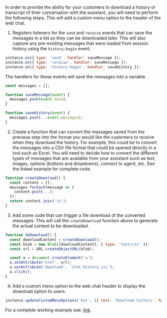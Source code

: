 In order to provide the ability for your customers to download a history or transcript of their conversation with the assistant, you will need to perform the following steps. This will add a custom menu option to the header of the web chat.

1. Registers listeners for the `send` and `receive` events that can save the messages in a list so they can be downloaded later. This will also capture any pre-existing messages that were loaded from session history using the `history:begin` event.
```javascript
instance.on({ type: 'send', handler: saveMessage });
instance.on({ type: 'receive', handler: saveMessage });
instance.on({ type: 'history:begin', handler: saveHistory });
```
The handlers for these events will save the messages into a variable.
```javascript
const messages = [];

function saveMessage(event) {
  messages.push(event.data);
}

function saveHistory(event) {
  messages.push(...event.messages);
}
```
2. Create a function that can convert the messages saved from the previous step into the format you would like the customers to receive when they download the history. For example, this could be to convert the messages into a CSV file format that could be opened directly in a tool such as Excel. You will need to decide how to convert the different types of messages that are available from your assistant such as text, images, options (buttons and dropdowns), connect to agent, etc. See the linked example for complete code.
```javascript
function createDownload() {
  const content = [];
  messages.forEach(message => {
    content.push(...);
  });
  return content.join('\n');
}
```
3. Add some code that can trigger a file download of the converted messages. This will call the `createDownload` function above to generate the actual content to be downloaded.
```javascript
function doDownload() {
  const downloadContent = createDownload();
  const blob = new Blob([downloadContent], { type: 'text/csv' });
  const url = URL.createObjectURL(blob);

  const a = document.createElement('a');
  a.setAttribute('href', url);
  a.setAttribute('download', `Chat History.csv`);
  a.click();
}
```
4. Add a custom menu option to the web chat header to display the download option to users.
```javascript
instance.updateCustomMenuOptions('bot', [{ text: 'Download history', handler: doDownload }]);
```

For a complete working example see: [link](www.ibm.com).
